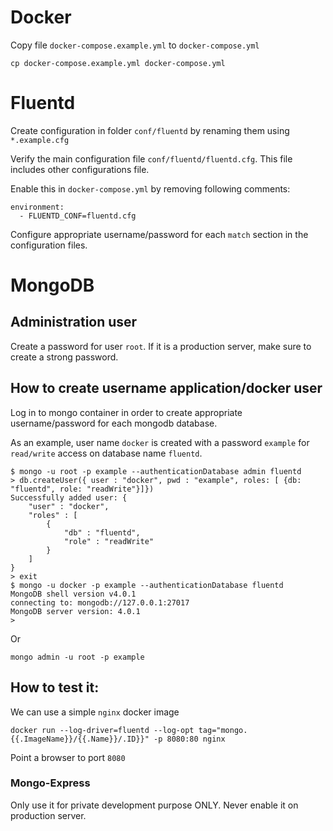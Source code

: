 # Docker

Copy file `docker-compose.example.yml` to `docker-compose.yml`

```
cp docker-compose.example.yml docker-compose.yml
```

# Fluentd

Create configuration in folder `conf/fluentd` by renaming them using `*.example.cfg`

Verify the main configuration file `conf/fluentd/fluentd.cfg`. This file includes other configurations file.

Enable this in `docker-compose.yml` by removing following comments:

```
environment:
  - FLUENTD_CONF=fluentd.cfg
```

Configure appropriate username/password for each `match` section in the configuration files.

# MongoDB

## Administration user

Create a password for user `root`. If it is a production server, make sure to create a strong password.

## How to create username application/docker user

Log in to mongo container in order to create appropriate username/password for each mongodb database.

As an example, user name `docker` is created with a password `example` for `read/write` access on database name `fluentd`.


```
$ mongo -u root -p example --authenticationDatabase admin fluentd
> db.createUser({ user : "docker", pwd : "example", roles: [ {db: "fluentd", role: "readWrite"}]})
Successfully added user: {
	"user" : "docker",
	"roles" : [
		{
			"db" : "fluentd",
			"role" : "readWrite"
		}
	]
}
> exit
$ mongo -u docker -p example --authenticationDatabase fluentd
MongoDB shell version v4.0.1
connecting to: mongodb://127.0.0.1:27017
MongoDB server version: 4.0.1
> 
```
Or

```
mongo admin -u root -p example
```

## How to test it: 

We can use a simple `nginx` docker image
```
docker run --log-driver=fluentd --log-opt tag="mongo.{{.ImageName}}/{{.Name}}/.ID}}" -p 8080:80 nginx
```

Point a browser to port `8080`

### Mongo-Express

Only use it for private development purpose ONLY. Never enable it on production server.